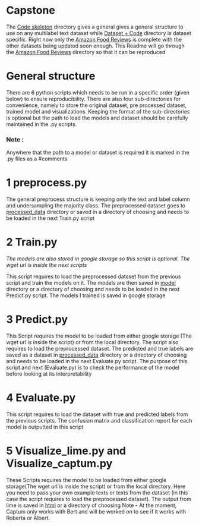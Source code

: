 # Capstone

The [Code skeleton](https://github.com/fajim1/Capstone/tree/master/Code%20Skeleton) directory gives a general gives a general structure to use on any multilabel text dataset while 
[Dataset + Code](https://github.com/fajim1/Capstone/tree/master/Dataset%20%2B%20Code) directory is dataset specific. Right now only the [Amazon Food Reviews](https://github.com/fajim1/Capstone/tree/master/Dataset%20%2B%20Code/Amazon%20Food%20Reviews) is complete with the other datasets being updated soon enough. This Readme will go through the [Amazon Food Reviews](https://github.com/fajim1/Capstone/tree/master/Dataset%20%2B%20Code/Amazon%20Food%20Reviews) directory so that it can be reproduced 

# General structure 

There are 6 python scripts which needs to be run in a specific order (given below) to ensure reproducibility. There are also four sub-directories for convenience, namely to store the original dataset, pre processed dataset, trained model and visualizations. Keeping the format of the sub-directories is optional but the path to load the models and dataset should be carefully maintained in the .py scripts. 

### Note : 
Anywhere that the path to a model or dataset is required it is marked in the .py files as a #comments

# 1 preprocess.py 

The general preprocess structure is keeping only the text and label column and undersampling the majority class. The preprocessed dataset goes to [processed_data](https://github.com/fajim1/Capstone/tree/master/Dataset%20%2B%20Code/Amazon%20Food%20Reviews/processed_data) directory or saved in a directory of choosing and needs to be loaded in the next Train.py script 

# 2 Train.py

*The models are also stored in google storage so this script is optional. The wget url is inside the next scripts*

This script requires to load the preprocessed dataset from the previous script and train the models on it. The models are then saved in  [model](https://github.com/fajim1/Capstone/tree/master/Dataset%20%2B%20Code/Amazon%20Food%20Reviews/model) directory or a directory of choosing and needs to be loaded in the next Predict.py script. The models I trained is saved in google storage 

# 3 Predict.py 

This Script requires the model to be loaded from either google storage (The wget url is inside the script) or from the local directory. The script also requires to load the preprocessed dataset. The predicted and true labels are saved as a dataset in [processed_data](https://github.com/fajim1/Capstone/tree/master/Dataset%20%2B%20Code/Amazon%20Food%20Reviews/processed_data) directory or a directory of choosing and needs to be loaded in the next Evaluate.py script. The purpose of this script and next (Evaluate.py) is to check the performance of the model before looking at its interpretability 

# 4 Evaluate.py

This script requires to load the dataset with true and predicted labels from the previous scripts. The confusion matrix and classification report for each model is outputted in this script 

# 5 Visualize_lime.py and Visualize_captum.py

These Scripts requires the model to be loaded from either google storage(The wget url is inside the script) or from the local directory. Here you need to pass your own example texts or texts from the dataset (in this case the script requires to load the preprocessed dataset). The output from lime is saved in [html](https://github.com/fajim1/Capstone/tree/master/Dataset%20%2B%20Code/Amazon%20Food%20Reviews/html) or a directory of choosing
Note - At the moment, Captum only works with Bert and will be worked on to see if it works with Roberta or Albert. 




